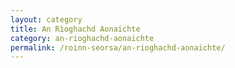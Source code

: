 ```yaml
---
layout: category
title: An Rìoghachd Aonaichte
category: an-rioghachd-aonaichte
permalink: /roinn-seorsa/an-rioghachd-aonaichte/
---
```

